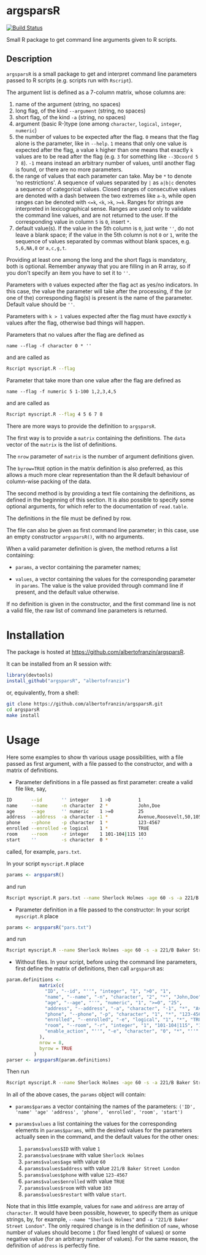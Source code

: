 argsparsR
=========

[![Build Status](https://travis-ci.org/albertofranzin/argsparsR.svg)](https://travis-ci.org/albertofranzin/argsparsR)

Small R package to get command line arguments given to R scripts.

Description
-----------

`argsparsR` is a small package to get and interpret command line parameters
passed to R scripts (e.g. scripts run with `Rscript`). 

The argument list is defined as a 7-column matrix, whose columns are:

1. name of the argument (string, no spaces)
2. long flag, of the kind `--argument` (string, no spaces)
3. short flag, of the kind `-a` (string, no spaces)
4. argument (basic R-)type (one among `character`, `logical`, `integer`, `numeric`)
5. the number of values to be expected after the flag. `0` means that
   the flag alone is the parameter, like in `--help`. `1` means that only one value
   is expected after the flag, a value `k` higher than one means that exactly
   `k` values are to be read after the flag (e.g. `3` for something like
   `--3Dcoord 5 7 8`). `-1` means instead an arbitrary number of values,
   until another flag is found, or there are no more parameters.
6. the range of values that each parameter can take. May be `*`
   to denote 'no restrictions'. A sequence of values separated by `|` as `a|b|c`
   denotes a sequence of categorical values. Closed ranges of consecutive values 
   are denoted with a dash between the two extremes like `a-b`,
   while open ranges can be denoted with `<=k`, `<k`, `>k`, `>=k`.
   Ranges for strings are interpreted in lexicographical sense. Ranges are used only to
   validate the command line values, and are not returned to the user.
   If the corresponding value in column `5` is `0`, insert `*`.
7. default value(s). If the value in the 5th column is `0`, just write `''`,
   do not leave a blank space; if the value in the 5th column is not `0` or `1`,
   write the sequence of values separated by commas without blank spaces,
   e.g. `5,6,NA,8` or `a,c,g,t`.

Providing at least one among the long and the short flags is mandatory,
both is optional. Remember anyway that you are filling in an R array,
so if you don't specify an item you have to set it to `''`.

Parameters with `0` values expected after the flag act as yes/no indicators.
In this case, the value the parameter will take after the processing, if the
(or one of the) corresponding flag(s) is present is the name of the parameter.
Default value should be `''`.

Parameters with `k > 1` values expected after the flag must have _exactly_
`k` values after the flag, otherwise bad things will happen.

Parameters that no values after the flag are defined as
```
name --flag -f character 0 * ''
```
and are called as
```bash
Rscript myscript.R --flag
```

Parameter that take more than one value after the flag are defined as
```
name --flag -f numeric 5 1-100 1,2,3,4,5
```
and are called as
```bash
Rscript myscript.R --flag 4 5 6 7 8
```

There are more ways to provide the definition to `argsparsR`.

The first way is to provide a `matrix` containing the definitions.
The `data` vector of the `matrix` is the list of definitions.

The `nrow` parameter of `matrix` is the number of argument
definitions given.

The `byrow=TRUE` option in the matrix definition is also preferred,
as this allows a much more clear representation than the R default behaviour
of column-wise packing of the data.

The second method is by providing a text file containing the definitions, as
defined in the beginning of this section. It is also possible to specify
some optional arguments, for which refer to the documentation of `read.table`.

The definitions in the file must be defined by row.

The file can also be given as first command line parameter; in this case, use
an empty constructor `argsparsR()`, with no arguments.

When a valid parameter definition is given, the method returns a list containing:

* `params`, a vector containing the parameter names;

* `values`, a vector containing the values for the corresponding parameter in
  `params`. The value is the value provided through command line
  if present, and the default value otherwise.

If no definition is given in the constructor, and the first command line
is not a valid file, the raw list of command line parameters is returned.

# Installation
The package is hosted at https://github.com/albertofranzin/argsparsR.

It can be installed from an R session with:
```r
library(devtools)
install_github("argsparsR", "albertofranzin")
```
or, equivalently, from a shell:
```bash
git clone https://github.com/albertofranzin/argsparsR.git
cd argsparsR
make install
```

# Usage
Here some examples to show th various usage possibilities,
with a file passed as first argument, with a file passed to the constructor,
and with a matrix of definitions.

* Parameter definitions in a file passed as first parameter:
create a valid file like, say,
```bash
ID       --id       '' integer    1 >0          1
name     --name     -n character  2 *           John,Doe
age      --age      '' numeric    1 >=0         25
address  --address  -a character -1 *           Avenue,Roosevelt,50,1050,Bruxelles
phone    --phone    -p character  1 *           123-4567
enrolled --enrolled -e logical    1 *           TRUE
room     --room     -r integer    1 101-104|115 103
start    ''         -s character  0 *           ''
```
called, for example, `pars.txt`.

In your script `myscript.R` place
```r
params <- argsparsR()
```
and run
```bash
Rscript myscript.R pars.txt --name Sherlock Holmes -age 60 -s -a 221/B Baker Street London
```

* Parameter definition in a file passed to the constructor:
In your script `myscript.R` place
```r
params <- argsparsR("pars.txt")
```
and run
```bash
Rscript myscript.R --name Sherlock Holmes -age 60 -s -a 221/B Baker Street London
```

* Without files. In your script, before using the command line parameters,
first define the matrix of definitions, then call `argsparsR` as:
```r
param.definitions <-
            matrix(c(
              "ID", "--id", "''", "integer", "1", ">0", "1",
              "name", "--name", "-n", "character", "2", "*", "John,Doe",
              "age", "--age", "''", "numeric", "1", ">=0", "25",
              "address", "--address", "-a", "character", "-1", "*", "Avenue,Roosevelt,50,1050,Bruxelles",
              "phone", "--phone", "-p", "character", "1", "*", "123-4567",
              "enrolled", "--enrolled", "-e", "logical", "1", "*", "TRUE",
              "room", "--room", "-r", "integer", "1", "101-104|115", "103",
              "enable_action", "''", "-e", "character", "0", "*", "''"
            ),
            nrow = 8,
            byrow = TRUE
          )
parser <- argsparsR(param.definitions)
```

Then run
```bash
Rscript myscript.R --name Sherlock Holmes -age 60 -s -a 221/B Baker Street London
```

In all of the above cases, the `params` object will contain:

* `params$params` a vector containing the names of the parameters:
    `('ID', 'name' 'age' 'address', 'phone', 'enrolled', 'room', 'start')`

* `params$values` a list containing the values for the corresponding elements
    in `params$params`, with the desired values for the parameters actually
    seen in the command, and the default values for the other ones:
    1. `params$values$ID` with value `1`
    2. `params$values$name` with value `Sherlock Holmes`
    3. `params$values$age` with value `60`
    4. `params$values$address` with value `221/B Baker Street London`
    5. `params$values$phone` with value `123-4567`
    6. `params$values$enrolled` with value `TRUE`
    7. `params$values$room` with value `103`
    8. `params$values$restart` with value `start`.

Note that in this little example, values for `name` and `address` are array of `character`.
It would have been possible, however, to specify them as unique strings, by, for example,
`--name "Sherlock Holmes"` and `-a "221/B Baker Street London"`. The only required change
is in the definition of `name`, whose number of values should become `1` (for fixed lenght
of values) or some negative value (for an arbitrary number of values). For the same reason,
the definition of `address` is perfectly fine.
